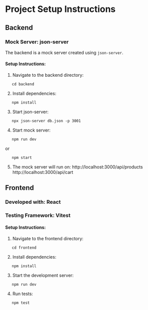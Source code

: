 # **Project Setup Instructions**

## **Backend**

### **Mock Server: json-server**

The backend is a mock server created using `json-server`.

#### **Setup Instructions**:

1. Navigate to the backend directory:

```
   cd backend
```

2. Install dependencies:

```
   npm install
```

3. Start json-server:

```
   npx json-server db.json -p 3001
```

4. Start mock server:

```
   npm run dev
```

or

```
   npm start
```

5. The mock server will run on:
   http://localhost:3000/api/products
   http://localhost:3000/api/cart

## **Frontend**

### **Developed with: React**

### **Testing Framework: Vitest**

#### **Setup Instructions**:

1. Navigate to the frontend directory:

```
   cd frontend
```

2. Install dependencies:

```
   npm install
```

3. Start the development server:

```
   npm run dev
```

4. Run tests:

```
   npm test
```
